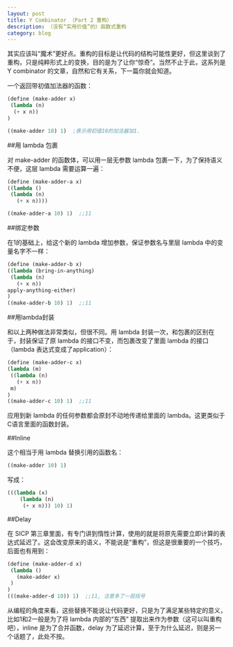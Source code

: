 ```yaml
---
layout: post
title: Y Combinator （Part 2 重构）
description: （没有“实用价值”的）函数式重构
category: blog
---
```



其实应该叫“魔术”更好点。重构的目标是让代码的结构可能性更好，但这里谈到了重构，只是纯粹形式上的变换，目的是为了让你“惊奇”。当然不止于此，这系列是 Y combinator 的文章，自然和它有关系，下一篇你就会知道。

一个返回带初值加法器的函数：

``` scheme
(define (make-adder x)
 (lambda (n)
  (+ x n))
)

((make-adder 10) 1)  ;表示用初值10的加法器加1.
```


##用 lambda 包裹

对 make-adder 的函数体，可以用一层无参数 lambda 包裹一下，为了保持语义不便，这层 lambda 需要运算一遍：

``` scheme
(define (make-adder-a x)
((lambda ()
 (lambda (n)
   (+ x n))))

((make-adder-a 10) 1)  ;;11
```


##绑定参数
    
在1的基础上，给这个新的 lambda 增加参数，保证参数名与里层 lambda 中的变量名字不一样：

``` scheme
(define (make-adder-b x)
((lambda (bring-in-anything)
 (lambda (n)
   (+ x n))
apply-anything-either)
)
((make-adder-b 10) 1)  ;;11
```

##用lambda封装
    
和以上两种做法非常类似，但很不同。用 lambda 封装一次，和包裹的区别在于，封装保证了原 lambda 的接口不变，而包裹改变了里面 lambda 的接口（lambda 表达式变成了application）：

``` scheme
(define (make-adder-c x)
(lambda (m)
 ((lambda (n)
   (+ x n))
 m)
)
((make-adder-c 10) 1)  ;;11
```

应用到新 lambda 的任何参数都会原封不动地传递给里面的 lambda。这更类似于C语言里面的函数封装。

##Inline

这个相当于用 lambda 替换引用的函数名：

``` scheme
((make-adder 10) 1)
```

写成：

``` scheme
(((lambda (x)
    (lambda (n)
     (+ x n))) 10) 1)
```


##Delay
  
在 SICP 第三章里面，有专门讲到惰性计算，使用的就是将原先需要立即计算的表达式延迟了。这会改变原来的语义，不能说是“重构”，但这是很重要的一个技巧，后面也有用到：

``` scheme
(define (make-adder-d x)
 (lambda ()
   (make-adder x)
 )
)
(((make-adder-d 10)) 1)  ;;11, 注意多了一层括号
```

从编程的角度来看，这些替换不能说让代码更好，只是为了满足某些特定的意义，比如1和2一般是为了将 lambda 内部的“东西” 提取出来作为参数（这可以叫重构吧），inline 是为了合并函数，delay 为了延迟计算，至于为什么延迟，则是另一个话题了，此处不按。

